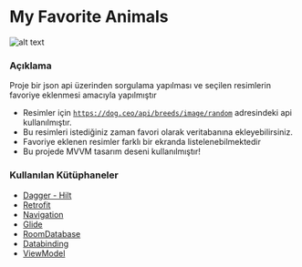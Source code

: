 
# My Favorite Animals

![alt text](https://i.ibb.co/TLftq56/onizleme.png)

### Açıklama
Proje bir json api üzerinden sorgulama yapılması ve seçilen resimlerin favoriye eklenmesi amacıyla yapılmıştır

* Resimler için <code>https://dog.ceo/api/breeds/image/random</code> adresindeki api kullanılmıştır. 
* Bu resimleri istediğiniz zaman favori olarak veritabanına ekleyebilirsiniz.
* Favoriye eklenen resimler farklı bir ekranda listelenebilmektedir
* Bu projede MVVM tasarım deseni kullanılmıştır!


### Kullanılan Kütüphaneler

* [Dagger - Hilt](https://developer.android.com/training/dependency-injection/hilt-jetpack)
* [Retrofit](https://github.com/square/retrofit)
* [Navigation](https://developer.android.com/guide/navigation/navigation-getting-started)
* [Glide](https://github.com/bumptech/glide)
* [RoomDatabase](https://developer.android.com/training/data-storage/room/sqlite-room-migration)
* [Databinding](https://developer.android.com/topic/libraries/data-binding)
* [ViewModel](https://developer.android.com/topic/libraries/architecture/viewmodel)